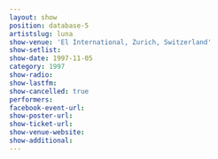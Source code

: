 ```yaml
---
layout: show
position: database-5
artistslug: luna
show-venue: 'El International, Zurich, Switzerland'
show-setlist: 
show-date: 1997-11-05
category: 1997
show-radio: 
show-lastfm: 
show-cancelled: true
performers: 
facebook-event-url: 
show-poster-url: 
show-ticket-url: 
show-venue-website: 
show-additional: 
---
```

